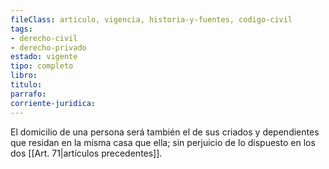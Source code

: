 ```yaml
---
fileClass: articulo, vigencia, historia-y-fuentes, codigo-civil
tags:
- derecho-civil
- derecho-privado
estado: vigente
tipo: completo
libro:
titulo:
parrafo:
corriente-juridica:
---
```

El domicilio de una persona será también el de sus criados y dependientes que residan en la misma casa que ella; sin perjuicio de lo dispuesto en los dos [[Art. 71|artículos precedentes]].